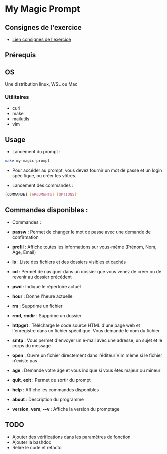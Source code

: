 # My Magic Prompt

## Consignes de l'exercice

- [Lien consignes de l'exercice](https://docs.google.com/presentation/d/1lkhMRT13xt1UtHdR_GeVHKvkmeRAoywZmVjDWWnjZJs/edit?usp=sharing)

## Prérequis

## OS 

Une distribution linux, WSL ou Mac

### Utilitaires

- curl
- make 
- mailutils
- vim

## Usage

- Lancement du prompt : 

```bash
make my-magic-prompt
```

- Pour accéder au prompt, vous devez fournir un mot de passe et un login spécifique, ou créer les vôtres.

- Lancement des commandes : 

```bash
[COMMANDE] [ARGUMENTS] [OPTIONS]
```

## Commandes disponibles : 

- Commandes :

- **passw** : Permet de changer le mot de passe avec une demande de confirmation
- **profil** : Affiche toutes les informations sur vous-même (Prénom, Nom, Âge, Email)
- **ls** : Liste des fichiers et des dossiers visibles et cachés
- **cd** : Permet de naviguer dans un dossier que vous venez de créer ou de revenir au dossier précédent
- **pwd** : Indique le répertoire actuel
- **hour** : Donne l'heure actuelle
- **rm** : Supprime un fichier
- **rmd**, **rmdir** : Supprime un dossier
- **httpget** : Télécharge le code source HTML d'une page web et l'enregistre dans un fichier spécifique. Vous demande le nom du fichier.
- **smtp** : Vous permet d'envoyer un e-mail avec une adresse, un sujet et le corps du message
- **open** : Ouvre un fichier directement dans l'éditeur Vim même si le fichier n'existe pas
- **age** : Demande votre âge et vous indique si vous êtes majeur ou mineur
- **quit**, **exit** : Permet de sortir du prompt
- **help** : Affiche les commandes disponibles
- **about** : Description du programme
- **version**, **vers**, **--v** : Affiche la version du promptage


## TODO

- Ajouter des vérifications dans les paramètres de fonction
- Ajouter la bashdoc
- Relire le code et refacto